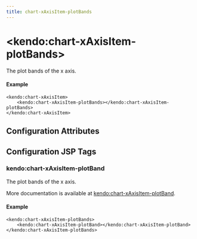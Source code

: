 ```yaml
---
title: chart-xAxisItem-plotBands
---
```


# \<kendo:chart-xAxisItem-plotBands\>

The plot bands of the x axis.

#### Example
    <kendo:chart-xAxisItem>
        <kendo:chart-xAxisItem-plotBands></kendo:chart-xAxisItem-plotBands>
    </kendo:chart-xAxisItem>

## Configuration Attributes


##  Configuration JSP Tags

### kendo:chart-xAxisItem-plotBand

The plot bands of the x axis.

More documentation is available at [kendo:chart-xAxisItem-plotBand](/api/wrappers/jsp/chart/xaxisitem-plotband).

#### Example

    <kendo:chart-xAxisItem-plotBands>
        <kendo:chart-xAxisItem-plotBand></kendo:chart-xAxisItem-plotBand>
    </kendo:chart-xAxisItem-plotBands>

